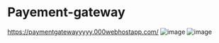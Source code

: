 # Payement-gateway
https://paymentgatewayyyyy.000webhostapp.com/
![image](https://user-images.githubusercontent.com/71165326/233622450-757aea67-2e72-4e68-8080-3755780a2a28.png)
![image](https://user-images.githubusercontent.com/71165326/233622829-6e885817-d9a3-453f-86d6-384e7ded3d43.png)
